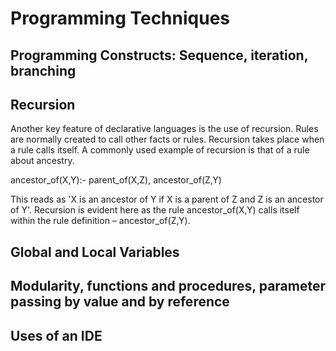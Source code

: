 # Programming Techniques

## Programming Constructs: Sequence, iteration, branching

## Recursion

Another key feature of declarative languages is the use of recursion. Rules are normally created to call other facts or rules. Recursion takes place when a rule calls itself. A commonly used example of recursion is that of a rule about ancestry.

ancestor_of(X,Y):- parent_of(X,Z), ancestor_of(Z,Y)

This reads as 'X is an ancestor of Y if X is a parent of Z and Z is an ancestor of Y'. Recursion is evident here as the rule ancestor_of(X,Y) calls itself within the rule definition – ancestor_of(Z,Y).

## Global and Local Variables

## Modularity, functions and procedures, parameter passing by value and by reference

## Uses of an IDE

